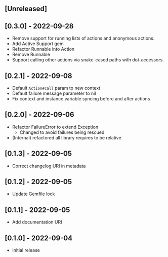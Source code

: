 ## [Unreleased]

## [0.3.0] - 2022-09-28

- Remove support for running lists of actions and anonymous actions.
- Add Active Support gem
- Refactor Runnable into Action
- Remove Runnable
- Support calling other actions via snake-cased paths with dot-accessors.

## [0.2.1] - 2022-09-08

- Default `Action#call` param to new context
- Default failure message parameter to nil
- Fix context and instance variable syncing before and after actions

## [0.2.0] - 2022-09-06

- Refactor FailureError to extend Exception
  - Changed to avoid failures being rescued
- (Internal) refactored all library requires to be relative

## [0.1.3] - 2022-09-05

- Correct changelog URI in metadata

## [0.1.2] - 2022-09-05

- Update Gemfile lock

## [0.1.1] - 2022-09-05

- Add documentation URI

## [0.1.0] - 2022-09-04

- Initial release
